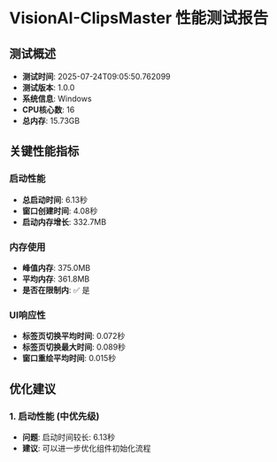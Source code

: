 # VisionAI-ClipsMaster 性能测试报告

## 测试概述
- **测试时间**: 2025-07-24T09:05:50.762099
- **测试版本**: 1.0.0
- **系统信息**: Windows
- **CPU核心数**: 16
- **总内存**: 15.73GB

## 关键性能指标

### 启动性能

- **总启动时间**: 6.13秒
- **窗口创建时间**: 4.08秒
- **启动内存增长**: 332.7MB

### 内存使用
- **峰值内存**: 375.0MB
- **平均内存**: 361.8MB
- **是否在限制内**: ✅ 是

### UI响应性
- **标签页切换平均时间**: 0.072秒
- **标签页切换最大时间**: 0.089秒
- **窗口重绘平均时间**: 0.015秒

## 优化建议

### 1. 启动性能 (中优先级)
- **问题**: 启动时间较长: 6.13秒
- **建议**: 可以进一步优化组件初始化流程
